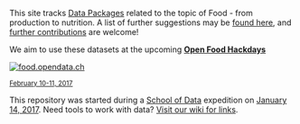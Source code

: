 This site tracks [Data Packages](/about) related to the topic of Food - from production to nutrition. A list of further suggestions may be [found here](https://docs.google.com/spreadsheets/d/1W27W3vuD5mj1CDWbGJhjECabRbsqVzt_8EhPJV1l5b0/pubhtml), and [further contributions](https://goo.gl/forms/J5nHDCBvu3VGmonE3) are welcome!

We aim to use these datasets at the upcoming **[Open Food Hackdays](http://hack.opendata.ch)**

<a rel="external" target="_blank" href="http://hack.opendata.ch"><img src="https://food.opendata.ch/wp-content/themes/food.opendata.ch/images/logo.png" alt="food.opendata.ch" style="max-width:100%"></a>

<small><a target="_blank" href="https://calendar.google.com/calendar/event?action=TEMPLATE&tmeid=NjVnajZlOWc3NWhqYWI5bmM5ajZhYjlrNjhvM2liOXBjNHJqNGJiNjZoaGppb2hwNjhvM2dkMWljNCAwb2hxdG01aDRiNjU4dGs2ZGtlNWhkNTdzY0Bn&tmsrc=0ohqtm5h4b658tk6dke5hd57sc%40group.calendar.google.com">February 10-11, 2017</a></small>

This repository was started during a [School of Data](http://schoolofdata.ch) expedition on [January 14, 2017](https://schoolofdata-ch.github.io/2016/12/14/Food-Data-Expedition.html). Need tools to work with data? [Visit our wiki for links](https://github.com/schoolofdata-swiss/datacentral/wiki).
